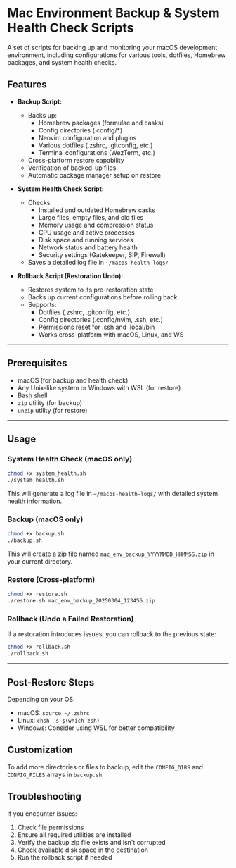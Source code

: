 # Mac Environment Backup & System Health Check Scripts

A set of scripts for backing up and monitoring your macOS development environment, including configurations for various tools, dotfiles, Homebrew packages, and system health checks.

## Features

- **Backup Script:**

  - Backs up:
    - Homebrew packages (formulae and casks)
    - Config directories (.config/\*)
    - Neovim configuration and plugins
    - Various dotfiles (.zshrc, .gitconfig, etc.)
    - Terminal configurations (WezTerm, etc.)
  - Cross-platform restore capability
  - Verification of backed-up files
  - Automatic package manager setup on restore

- **System Health Check Script:**

  - Checks:
    - Installed and outdated Homebrew casks
    - Large files, empty files, and old files
    - Memory usage and compression status
    - CPU usage and active processes
    - Disk space and running services
    - Network status and battery health
    - Security settings (Gatekeeper, SIP, Firewall)
  - Saves a detailed log file in `~/macos-health-logs/`

- **Rollback Script (Restoration Undo):**
  - Restores system to its pre-restoration state
  - Backs up current configurations before rolling back
  - Supports:
    - Dotfiles (.zshrc, .gitconfig, etc.)
    - Config directories (.config/nvim, .ssh, etc.)
    - Permissions reset for .ssh and .local/bin
    - Works cross-platform with macOS, Linux, and WS

---

## Prerequisites

- macOS (for backup and health check)
- Any Unix-like system or Windows with WSL (for restore)
- Bash shell
- `zip` utility (for backup)
- `unzip` utility (for restore)

---

## Usage

### System Health Check (macOS only)

```bash
chmod +x system_health.sh
./system_health.sh
```

This will generate a log file in `~/macos-health-logs/` with detailed system health information.

### Backup (macOS only)

```bash
chmod +x backup.sh
./backup.sh
```

This will create a zip file named `mac_env_backup_YYYYMMDD_HHMMSS.zip` in your current directory.

### Restore (Cross-platform)

```bash
chmod +x restore.sh
./restore.sh mac_env_backup_20250304_123456.zip
```

### Rollback (Undo a Failed Restoration)

If a restoration introduces issues, you can rollback to the previous state:

```bash
chmod +x rollback.sh
./rollback.sh
```

---

## Post-Restore Steps

Depending on your OS:

- macOS: `source ~/.zshrc`
- Linux: `chsh -s $(which zsh)`
- Windows: Consider using WSL for better compatibility

## Customization

To add more directories or files to backup, edit the `CONFIG_DIRS` and `CONFIG_FILES` arrays in `backup.sh`.

## Troubleshooting

If you encounter issues:

1. Check file permissions
2. Ensure all required utilities are installed
3. Verify the backup zip file exists and isn't corrupted
4. Check available disk space in the destination
5. Run the rollback script if needed

